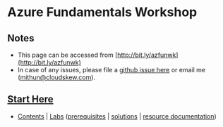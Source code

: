 # Azure Fundamentals Workshop

## Notes

* This page can be accessed from [http://bit.ly/azfunwk](http://bit.ly/azfunwk)
* In case of any issues, please file a [github issue here](https://github.com/mithunshanbhag/azure-fundamentals-workshop/issues) or email me (mithun@cloudskew.com).

## [Start Here](https://github.com/mithunshanbhag/azure-fundamentals-workshop/projects/4)

* [Contents](https://github.com/mithunshanbhag/azure-fundamentals-workshop/projects/4) | [Labs](./labs) ([prerequisites](./lab-prerequisites.md) | [solutions](./code-samples) | [resource documentation](./resource-documentation.md))
